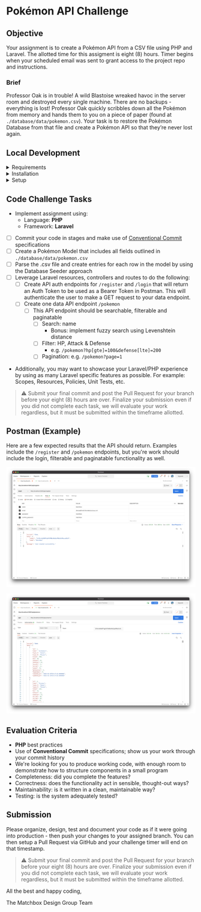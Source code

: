 # Pokémon API Challenge

## Objective

Your assignment is to create a Pokémon API from a CSV file using PHP and Laravel. The allotted time for this assigment is eight (8) hours. Timer begins when your scheduled email was sent to grant access to the project repo and instructions.

### Brief

Professor Oak is in trouble! A wild Blastoise wreaked havoc in the server room and destroyed every single machine. There are no backups - everything is lost! Professor Oak quickly scribbles down all the Pokémon from memory and hands them to you on a piece of paper (found at `./database/data/pokemon.csv`). Your task is to restore the Pokémon Database from that file and create a Pokémon API so that they’re never lost again.

## Local Development

<details>
<summary>Requirements</summary>

* [Composer](https://getcomposer.org/download/) `>= 2.x`
* [Node.js](http://nodejs.org/) `>= 16.x`
* [npm](https://www.npmjs.com/) `~ 8.x`, this is what the current package-lock.json file is built from. Use `npm ci` instead of `npm install` to preserve dependency lock.
* [PHP](https://secure.php.net/manual/en/install.php) `>= 7.4` (with [`php-mbstring`](https://secure.php.net/manual/en/book.mbstring.php) enabled)
* [Laravel](https://laravel.com/) `>= 8.x`

### Install the Laravel Installer as a global Composer dependency

If you do not have installed globally, use the following command:

```sh
composer global require laravel/installer
```

</details>

<details>
<summary>Installation</summary>

### Create a local environment

*Our recommended method for all Matchbox team members is to clone the repository*

```sh
# via SSH
git clone git@github.com:matchboxdesigngroup/pokemon-api.git

# via HTTPS
git clone https://github.com/matchboxdesigngroup/pokemon-api.git
```

### Configure valet secured with a fresh TLS certificate

```sh
cd pokemon-api
valet secure
```

### Build the app

```sh
composer self-update --2 # Update Composer if needed
composer install
```

### Build the front-end dependencies

Since this code challenge deals primarily with backend API development and testing via Postman (or comparable API GUI), you can forego building the frontend dependedncies if you prefer. Otherwise, run the following commands:

```sh
nvm use 16
npm ci
npm run dev
```

</details>

<details>
<summary>Setup</summary>

### Setup a local database

Open Tableplus (or comparable MySQL GUI) and add a database named `laravel_pokemon_api`

Back in the project, create the `.env` file

```sh
cp .env.example .env
```

Then open the `.env` file and change the DB config to `DB_DATABASE=laravel_pokemon_api`, see example below:

```env
...

DB_CONNECTION=mysql
DB_HOST=127.0.0.1
DB_PORT=3306
DB_DATABASE=laravel_pokemon_api
DB_USERNAME=root
DB_PASSWORD=

...
```

### Test the app landing page

Now you can visit https://pokemon-api.test in your browser to test the project setup, which should show you a standard Larvael 8 welcome page.

You may have to generate the cert key.

```sh
php artisan key:generate
```

</details>

## Code Challenge Tasks

- Implement assignment using:
    - Language: **PHP**
    - Framework: **Laravel**
- [ ] Commit your code in stages and make use of [Conventional Commit](https://www.conventionalcommits.org/en/v1.0.0/) specifications
- [ ] Create a Pokémon Model that includes all fields outlined in `./database/data/pokemon.csv`
- [ ] Parse the .csv file and create entries for each row in the model by using the Database Seeder approach
- [ ] Leverage Laravel resources, controllers and routes to do the following:
    - [ ] Create API auth endpoints for `/register` and `/login` that will return an Auth Token to be used as a Bearer Token in Postman. This will authenticate the user to make a GET request to your data endpoint.
    - [ ] Create one data API endpoint `/pokemon`
        - [ ] This API endpoint should be searchable, filterable and paginatable
            - [ ] Search: name
                - Bonus: implement fuzzy search using Levenshtein distance
            - [ ] Filter: HP, Attack & Defense
                - e.g. `/pokemon?hp[gte]=100&defense[lte]=200`
            - [ ] Pagination: e.g. `/pokemon?page=1`
- Additionally, you may want to showcase your Laravel/PHP experience by using as many Laravel specific features as possible. For example: Scopes, Resources, Policies, Unit Tests, etc.

> :warning: Submit your final commit and post the Pull Request for your branch before your eight (8) hours are over. Finalize your submission even if you did not complete each task, we will evaluate your work regardless, but it must be submitted within the timeframe allotted.

## Postman (Example)

Here are a few expected results that the API should return. Examples include the `/register` and `/pokemon` endpoints, but you're work should include the login, filterable and paginatable functionality as well.

![Screen Shot API Register](./screenshot-api-register.png)

![Screen Shot API Endpoint](./screenshot-api-endpoint.png)

## Evaluation Criteria

- **PHP** best practices
- Use of **Conventional Commit** specifications; show us your work through your commit history
- We're looking for you to produce working code, with enough room to demonstrate how to structure components in a small program
- Completeness: did you complete the features?
- Correctness: does the functionality act in sensible, thought-out ways?
- Maintainability: is it written in a clean, maintainable way?
- Testing: is the system adequately tested?

## Submission

Please organize, design, test and document your code as if it were going into production - then push your changes to your assigned branch. You can then setup a Pull Request via GitHub and your challenge timer will end on that timestamp.

> :warning: Submit your final commit and post the Pull Request for your branch before your eight (8) hours are over. Finalize your submission even if you did not complete each task, we will evaluate your work regardless, but it must be submitted within the timeframe allotted.

All the best and happy coding,

The Matchbox Design Group Team


